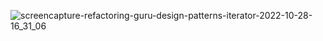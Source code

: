 ![screencapture-refactoring-guru-design-patterns-iterator-2022-10-28-16_31_06](https://user-images.githubusercontent.com/58219688/198612375-5e2d51a8-b6bb-4ddf-b76c-a8097d7c1e34.png)
